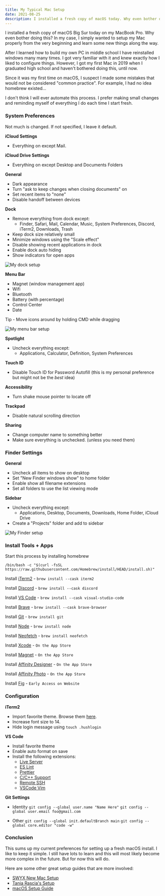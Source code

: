 ```yaml
---
title: My Typical Mac Setup
date: 2021-08-25
description: I installed a fresh copy of macOS today. Why even bother doing this? In my case, I simply wanted to setup my Mac properly from the very beginning and learn some new things along the way.
---
```


I installed a fresh copy of macOS Big Sur today on my MacBook Pro. Why even bother doing this? In my case, I simply wanted to setup my Mac properly from the very beginning and learn some new things along the way.

After I learned how to build my own PC in middle school I have reinstalled windows many many times. I got very familiar with it and knew exactly how I liked to configure things. However, I got my first Mac in 2019 when I graduated high school and haven't bothered doing this, until now.

Since it was my first time on macOS, I suspect I made some mistakes that would not be considered "common practice". For example, I had no idea homebrew existed...

I don't think I will ever automate this process. I prefer making small changes and reminding myself of everything I do each time I start fresh.

### System Preferences

Not much is changed. If not specified, I leave it default.

**iCloud Settings**
- Everything on except Mail.

**iCloud Drive Settings**
- Everything on except Desktop and Documents Folders

**General**
- Dark appearance
- Turn "ask to keep changes when closing documents" on
- Set recent items to "none"
- Disable handoff between devices

**Dock**
- Remove everything from dock except:
	- Finder, Safari, Mail, Calendar, Music, System Preferences, Discord, iTerm2, Downloads, Trash
- Keep dock size relatively small
- Minimize windows using the "Scale effect"
- Disable showing recent applications in dock
- Enable dock auto hiding
- Show indicators for open apps

![My dock setup](https://i.imgur.com/lUOqEkb.png)

**Menu Bar**
- Magnet (window management app)
- Wifi
- Bluetooth
- Battery (with percentage)
- Control Center
- Date

Tip - Move icons around by holding CMD while dragging

![My menu bar setup](https://i.imgur.com/UfxgEP2.png)

**Spotlight**
- Uncheck everything except:
	- Applications, Calculator, Definition, System Preferences

**Touch ID**
- Disable Touch ID for Password Autofill (this is my personal preference but might not be the *best* idea)

**Accessibility**
- Turn shake mouse pointer to locate off

**Trackpad**
- Disable natural scrolling direction

**Sharing**
- Change computer name to something better
- Make sure everything is unchecked. (unless you need them)

### Finder Settings

**General**
- Uncheck all items to show on desktop
- Set "New Finder windows show" to home folder
- Enable show all filename extensions
- Set all folders to use the list viewing mode

**Sidebar**
- Uncheck everything except:
	- Applications, Desktop, Documents, Downloads, Home Folder, iCloud Drive
- Create a "Projects" folder and add to sidebar

![My Finder setup](https://i.imgur.com/VGNCSeN.png)

### Install Tools + Apps

Start this process by installing homebrew

    /bin/bash -c "$(curl -fsSL https://raw.githubusercontent.com/Homebrew/install/HEAD/install.sh)"

Install [iTerm2](https://iterm2.com)
	- `brew install --cask iterm2`

Install [Discord](https://discord.com)
	- `brew install --cask discord`

Install [VS Code](https://code.visualstudio.com)
	- `brew install --cask visual-studio-code`

Install [Brave](https://brave.com)
	- `brew install --cask brave-browser`

Install [Git](https://git-scm.com)
	- `brew install git`

Install [Node](https://nodejs.org/en/)
	- `brew install node`

Install [Neofetch](https://github.com/dylanaraps/neofetch)
	- `brew install neofetch`

Install [Xcode](https://developer.apple.com/xcode/)
	- `On the App Store`

Install [Magnet](https://magnet.crowdcafe.com)
	- `On the App Store`

Install [Affinity Designer](https://affinity.serif.com/en-us/designer/)
	- `On the App Store`

Install [Affinity Photo](https://affinity.serif.com/en-us/photo/)
	- `On the App Store`

Install [Fig](https://fig.io)
	- `Early Access on Website`

### Configuration

**iTerm2**
- Import favorite theme. Browse them [here](https://iterm2colorschemes.com).
- Increase font size to 14.
- Hide login message using `touch .hushlogin`

**VS Code**
- Install favorite theme
- Enable auto format on save
- Install the following extensions:
	- [Live Server](https://marketplace.visualstudio.com/items?itemName=ritwickdey.LiveServer)
	- [ES Lint](https://marketplace.visualstudio.com/items?itemName=dbaeumer.vscode-eslint)
	- [Prettier](https://marketplace.visualstudio.com/items?itemName=esbenp.prettier-vscode)
	- [C/C++ Support](https://marketplace.visualstudio.com/items?itemName=ms-vscode.cpptools)
	- [Remote SSH](https://marketplace.visualstudio.com/items?itemName=ms-vscode-remote.remote-ssh)
	- [VSCode Vim](https://marketplace.visualstudio.com/items?itemName=vscodevim.vim)

**Git Settings**
- Identity
`git config --global user.name "Name Here"`
`git config --global user.email foo@gmail.com`

- Other
`git config --global init.defaultBranch main`
`git config --global core.editor "code -w"`

### Conclusion

This sums up my current preferences for setting up a fresh macOS install. I like to keep it simple. I still have lots to learn and this will most likely become more complex in the future. But for now this will do.

Here are some other great setup guides that are more involved:
- [SWYX New Mac Setup](https://www.swyx.io/new-mac-setup-2021/)
- [Tania Rascia's Setup](https://www.taniarascia.com/setting-up-a-brand-new-mac-for-development/?ck_subscriber_id=591519942)
- [macOS Setup Guide](http://sourabhbajaj.com/mac-setup/)
